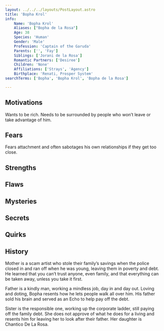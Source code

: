 ```yaml
---
layout: ../../../layouts/PostLayout.astro
title: 'Bopha Krol'
info: 
    Name: 'Bopha Krol'
    Aliases: ["Bopha de la Rosa"]
    Age: 38
    Species: 'Human'
    Gender: 'Male'
    Profession: 'Captain of the Garuda'
    Parents: ['', 'Fay']
    Siblings: ['Jorani de la Rosa']
    Romantic Partners: ['Desiree']
    Children: 'None'
    Affiliations: ['Strays', 'Agency']
    Birthplace: 'Renati, Prosper System'
searchTerms: ['Bopha', 'Bopha Krol', 'Bopha de la Rosa']

---
```


## Motivations
Wants to be rich.
Needs to be surrounded by people who won’t leave or take advantage of him.

## Fears
Fears attachment and often sabotages his own relationships if they get too close.

## Strengths

## Flaws

## Mysteries

## Secrets

## Quirks

## History
Mother is a scam artist who stole their family’s savings when the police closed in and ran off when he was young, leaving them in poverty and debt. He learned that you can’t trust anyone, even family, and that everything can be taken away, unless you take it first.

Father is a kindly man, working a mindless job, day in and day out. Loving and doting, Bopha resents how he lets people walk all over him. His father sold his brain and served as an Echo to help pay off the debt.

Sister is the responsible one, working up the corporate ladder, still paying off the family debt. She does not approve of what he does for a living and resents him for leaving her to look after their father. Her daughter is Chantico De La Rosa.

